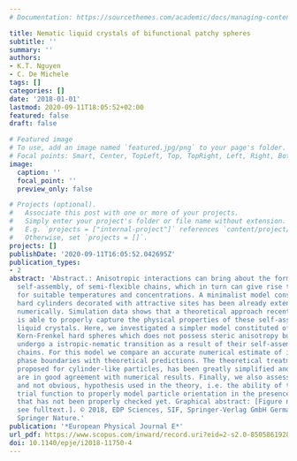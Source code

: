 ```yaml
---
# Documentation: https://sourcethemes.com/academic/docs/managing-content/

title: Nematic liquid crystals of bifunctional patchy spheres
subtitle: ''
summary: ''
authors:
- K.T. Nguyen
- C. De Michele
tags: []
categories: []
date: '2018-01-01'
lastmod: 2020-09-11T18:05:52+02:00
featured: false
draft: false

# Featured image
# To use, add an image named `featured.jpg/png` to your page's folder.
# Focal points: Smart, Center, TopLeft, Top, TopRight, Left, Right, BottomLeft, Bottom, BottomRight.
image:
  caption: ''
  focal_point: ''
  preview_only: false

# Projects (optional).
#   Associate this post with one or more of your projects.
#   Simply enter your project's folder or file name without extension.
#   E.g. `projects = ["internal-project"]` references `content/project/deep-learning/index.md`.
#   Otherwise, set `projects = []`.
projects: []
publishDate: '2020-09-11T16:05:52.042695Z'
publication_types:
- 2
abstract: 'Abstract.: Anisotropic interactions can bring about the formation, through
  self-assembly, of semi-flexible chains, which in turn can give rise to nematic phases
  for suitable temperatures and concentrations. A minimalist model constituted of
  hard cylinders decorated with attractive sites has been already extensively studied
  numerically. Simulation data shows that a theoretical approach recently proposed
  is able to properly capture the physical properties of these self-assembly-driven
  liquid crystals. Here, we investigated a simpler model constituted of bifunctional
  Kern-Frenkel hard spheres which does not possess steric anisotropy but which can
  undergo a istropic-nematic transition as a result of their self-assembly into semi-flexible
  chains. For this model we compare an accurate numerical estimate of isotropic-nematic
  phase boundaries with theoretical predictions. The theoretical treatment, originally
  proposed for cylinder-like particles, has been greatly simplified and its predictions
  are in good agreement with numerical results. Finally, we also assess a crucial,
  and not obvious, hypothesis used in the theory, i.e. the ability of the Onsager
  trial function to properly model particle orientation in the presence of aggregation,
  that has not been properly checked yet. Graphical abstract: [Figure not available:
  see fulltext.]. © 2018, EDP Sciences, SIF, Springer-Verlag GmbH Germany, part of
  Springer Nature.'
publication: '*European Physical Journal E*'
url_pdf: https://www.scopus.com/inward/record.uri?eid=2-s2.0-85058619280&doi=10.1140%2fepje%2fi2018-11750-4&partnerID=40&md5=424a39b4e3abae7ed2969a802eaebaa1
doi: 10.1140/epje/i2018-11750-4
---
```

